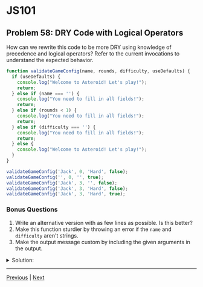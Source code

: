 # JS101
## Problem 58: DRY Code with Logical Operators

How can we rewrite this code to be more DRY using knowledge of precedence and logical operators? Refer to the current invocations to understand the expected behavior.

```js
function validateGameConfig(name, rounds, difficulty, useDefaults) {
  if (useDefaults) {
    console.log("Welcome to Asteroid! Let's play!");
    return;
  } else if (name === '') {
    console.log("You need to fill in all fields!");
    return;
  } else if (rounds < 1) {
    console.log("You need to fill in all fields!");
    return;
  } else if (difficulty === '') {
    console.log("You need to fill in all fields!");
    return;
  } else {
    console.log("Welcome to Asteroid! Let's play!");
  }
}

validateGameConfig('Jack', 0, 'Hard', false);
validateGameConfig('', 0, '', true);
validateGameConfig('Jack', 3, '', false);
validateGameConfig('Jack', 3, 'Hard', false);
validateGameConfig('Jack', 3, 'Hard', true);
```

### Bonus Questions
1. Write an alternative version with as few lines as possible. Is this better?
2. Make this function sturdier by throwing an error if the `name` and `difficulty` aren't strings.
3. Make the output message custom by including the given arguments in the output.

<details>
<summary>Solution:</summary>

```js
function validateGameConfig(name, rounds, difficulty, useDefaults) {
  if ((name === '' || rounds < 1 || difficulty === '') && !useDefaults) {
    console.log("You need to fill in all fields!");
  } else {
    console.log("Welcome to Asteroid! Let's play!");
  }
}
```

**Explanation:**
We combined the three validation checks using `||` (any one being true means invalid input), and added `&& !useDefaults` to bypass validation when using defaults.

**Bonus Questions:**

1. Most concise version:
```js
function validateGameConfig(name, rounds, difficulty, useDefaults) {
  console.log((name === '' || rounds < 1 || difficulty === '') && !useDefaults ?
    "You need to fill in all fields!" :
    "Welcome to Asteroid! Let's play!");
}
```
This is more concise but arguably less readable. The multi-line if/else version is probably better for maintainability.

2. With type checking:
```js
function validateGameConfig(name, rounds, difficulty, useDefaults) {
  if (typeof name !== 'string' || typeof difficulty !== 'string') {
    throw new Error('Name and difficulty must be strings');
  }
  
  if ((name === '' || rounds < 1 || difficulty === '') && !useDefaults) {
    console.log("You need to fill in all fields!");
  } else {
    console.log("Welcome to Asteroid! Let's play!");
  }
}
```

3. Custom message:
```js
function validateGameConfig(name, rounds, difficulty, useDefaults) {
  if ((name === '' || rounds < 1 || difficulty === '') && !useDefaults) {
    console.log("You need to fill in all fields!");
  } else {
    let message = useDefaults 
      ? "Welcome to Asteroid! Let's play with default settings!"
      : `Welcome to Asteroid, ${name}! Playing ${rounds} rounds on ${difficulty} difficulty!`;
    console.log(message);
  }
}
```

</details>

---

[Previous](57.md) | [Next](59.md)

